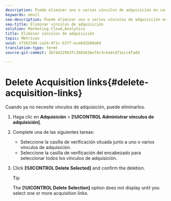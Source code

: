 ```yaml
---
description: Puede eliminar uno o varios vínculos de adquisición en caso de que ya no los necesite.
keywords: móvil
seo-description: Puede eliminar uno o varios vínculos de adquisición en caso de que ya no los necesite.
seo-title: Eliminar vínculos de adquisición
solution: Marketing Cloud,Analytics
title: Eliminar vínculos de adquisición
topic: Métricas
uuid: e7362348-ca24-4f1c-b37f-eca6d2b0da6d
translation-type: tm+mt
source-git-commit: 3b744229b3fc288363be74c3c4adcd71ecc4fad4

---
```



# Delete Acquisition links{#delete-acquisition-links}

Cuando ya no necesite vínculos de adquisición, puede eliminarlos.

1. Haga clic en **Adquisición** &gt; **[!UICONTROL Administrar vínculos de adquisición]**.
1. Complete una de las siguientes tareas:

   * Seleccione la casilla de verificación situada junto a uno o varios vínculos de adquisición.
   * Seleccione la casilla de verificación del encabezado para seleccionar todos los vínculos de adquisición.

1. Click **[!UICONTROL Delete Selected]** and confirm the deletion.

   >[!TIP]
   >
   >The **[!UICONTROL Delete Selection]** option does not display until you select one or more acquisition links.

